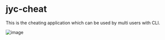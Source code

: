 # jyc-cheat
This is the cheating application which can be used by multi users  with CLI.

![image](https://cloud.githubusercontent.com/assets/7163653/25934113/e5497158-3656-11e7-8116-96b09b1ed93d.png)

